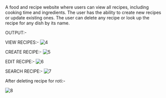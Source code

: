 A food and recipe website where users can view all recipes, including cooking time and ingredients. The user has the ability to create new recipes or update existing ones. The user can delete any recipe or look up the recipe for any dish by its name.

OUTPUT:-

VIEW RECIPES:-
![4](https://user-images.githubusercontent.com/78797958/181821404-e646a6c9-813b-46a4-98e3-ab28d4f3ee2c.png)

CREATE RECIPE:-
![5](https://user-images.githubusercontent.com/78797958/181822071-e2a4a75b-b201-4a3e-b0bd-154f17e5c0a2.png)

EDIT RECIPE:-
![6](https://user-images.githubusercontent.com/78797958/181822273-01f0b990-9ddd-4f8e-b813-0a2d3d9cb52c.png)

SEARCH RECIPE:-
![7](https://user-images.githubusercontent.com/78797958/181822350-36b228d4-b954-4056-8184-3f0f014064ee.png)

After deleting recipe for roti:-

![8](https://user-images.githubusercontent.com/78797958/181822457-f8da06ed-6e72-496a-817f-acf74511073a.png)
